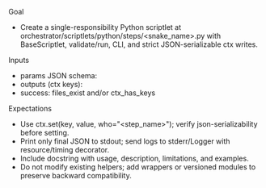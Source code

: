 Goal
- Create a single-responsibility Python scriptlet at orchestrator/scriptlets/python/steps/<snake_name>.py with BaseScriptlet, validate/run, CLI, and strict JSON-serializable ctx writes.

Inputs
- params JSON schema: <define>
- outputs (ctx keys): <define>
- success: files_exist and/or ctx_has_keys

Expectations
- Use ctx.set(key, value, who="<step_name>"); verify json-serializability before setting.
- Print only final JSON to stdout; send logs to stderr/Logger with resource/timing decorator.
- Include docstring with usage, description, limitations, and examples.
- Do not modify existing helpers; add wrappers or versioned modules to preserve backward compatibility.
